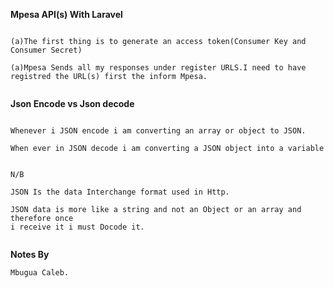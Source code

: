 **Mpesa API(s) With Laravel**

```

(a)The first thing is to generate an access token(Consumer Key and Consumer Secret)

(a)Mpesa Sends all my responses under register URLS.I need to have
registred the URL(s) first the inform Mpesa.


```

**Json Encode vs Json decode**

```

Whenever i JSON encode i am converting an array or object to JSON.

When ever in JSON decode i am converting a JSON object into a variable


N/B

JSON Is the data Interchange format used in Http.

JSON data is more like a string and not an Object or an array and therefore once
i receive it i must Docode it.


```

**Notes By**

```
Mbugua Caleb.


```
